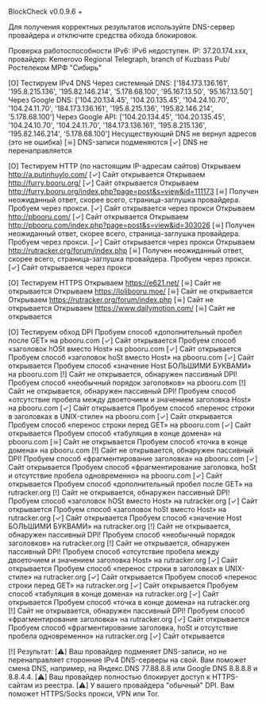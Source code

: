 

BlockCheck v0.0.9.6
+

Для получения корректных результатов используйте DNS-сервер провайдера и отключите средства обхода блокировок.


Проверка работоспособности IPv6: IPv6 недоступен.
IP: 37.20.174.xxx, провайдер: Kemerovo Regional Telegraph, branch of Kuzbass Pub/ Ростелеком МРФ "Сибирь"


[O] Тестируем IPv4 DNS
	Через системный DNS:	 ['184.173.136.161', '195.8.215.136', '195.82.146.214', '5.178.68.100', '95.167.13.50', '95.167.13.50']
	Через Google DNS:	 ['104.20.134.45', '104.20.135.45', '104.24.10.70', '104.24.11.70', '184.173.136.161', '195.8.215.136', '195.82.146.214', '5.178.68.100']
	Через Google API:	 ['104.20.134.45', '104.20.135.45', '104.24.10.70', '104.24.11.70', '184.173.136.161', '195.8.215.136', '195.82.146.214', '5.178.68.100']
	Несуществующий DNS не вернул адресов (это не ошибка)
[☠] DNS-записи подменяются
[✓] DNS не перенаправляется

[O] Тестируем HTTP (по настоящим IP-адресам сайтов)
	Открываем  http://a.putinhuylo.com/
[✓] Сайт открывается
	Открываем  http://furry.booru.org/
[✓] Сайт открывается
	Открываем  http://furry.booru.org/index.php?page=post&s=view&id=111173
[☠] Получен неожиданный ответ, скорее всего, страница-заглушка провайдера. Пробуем через прокси.
[✓] Сайт открывается через прокси
	Открываем  http://pbooru.com/
[✓] Сайт открывается
	Открываем  http://pbooru.com/index.php?page=post&s=view&id=303026
[☠] Получен неожиданный ответ, скорее всего, страница-заглушка провайдера. Пробуем через прокси.
[✓] Сайт открывается через прокси
	Открываем  http://rutracker.org/forum/index.php
[☠] Получен неожиданный ответ, скорее всего, страница-заглушка провайдера. Пробуем через прокси.
[✓] Сайт открывается через прокси

[O] Тестируем HTTPS
	Открываем  https://e621.net/
[☠] Сайт не открывается
	Открываем  https://lolibooru.moe/
[☠] Сайт не открывается
	Открываем  https://rutracker.org/forum/index.php
[☠] Сайт не открывается
	Открываем  https://www.dailymotion.com/
[☠] Сайт не открывается

[O] Тестируем обход DPI
	Пробуем способ «дополнительный пробел после GET» на pbooru.com
[✓] Сайт открывается
	Пробуем способ «заголовок hOSt вместо Host» на pbooru.com
[✓] Сайт открывается
	Пробуем способ «заголовок hoSt вместо Host» на pbooru.com
[✓] Сайт открывается
	Пробуем способ «значение Host БОЛЬШИМИ БУКВАМИ» на pbooru.com
[!] Сайт не открывается, обнаружен пассивный DPI!
	Пробуем способ «необычный порядок заголовков» на pbooru.com
[!] Сайт не открывается, обнаружен пассивный DPI!
	Пробуем способ «отсутствие пробела между двоеточием и значением заголовка Host» на pbooru.com
[✓] Сайт открывается
	Пробуем способ «перенос строки в заголовках в UNIX-стиле» на pbooru.com
[✓] Сайт открывается
	Пробуем способ «перенос строки перед GET» на pbooru.com
[✓] Сайт открывается
	Пробуем способ «табуляция в конце домена» на pbooru.com
[☠] Сайт не открывается
	Пробуем способ «точка в конце домена» на pbooru.com
[!] Сайт не открывается, обнаружен пассивный DPI!
	Пробуем способ «фрагментирование заголовка» на pbooru.com
[✓] Сайт открывается
	Пробуем способ «фрагментирование заголовка, hoSt и отсутствие пробела одновременно» на pbooru.com
[✓] Сайт открывается
	Пробуем способ «дополнительный пробел после GET» на rutracker.org
[!] Сайт не открывается, обнаружен пассивный DPI!
	Пробуем способ «заголовок hOSt вместо Host» на rutracker.org
[✓] Сайт открывается
	Пробуем способ «заголовок hoSt вместо Host» на rutracker.org
[✓] Сайт открывается
	Пробуем способ «значение Host БОЛЬШИМИ БУКВАМИ» на rutracker.org
[!] Сайт не открывается, обнаружен пассивный DPI!
	Пробуем способ «необычный порядок заголовков» на rutracker.org
[!] Сайт не открывается, обнаружен пассивный DPI!
	Пробуем способ «отсутствие пробела между двоеточием и значением заголовка Host» на rutracker.org
[✓] Сайт открывается
	Пробуем способ «перенос строки в заголовках в UNIX-стиле» на rutracker.org
[✓] Сайт открывается
	Пробуем способ «перенос строки перед GET» на rutracker.org
[✓] Сайт открывается
	Пробуем способ «табуляция в конце домена» на rutracker.org
[✓] Сайт открывается
	Пробуем способ «точка в конце домена» на rutracker.org
[!] Сайт не открывается, обнаружен пассивный DPI!
	Пробуем способ «фрагментирование заголовка» на rutracker.org
[✓] Сайт открывается
	Пробуем способ «фрагментирование заголовка, hoSt и отсутствие пробела одновременно» на rutracker.org
[✓] Сайт открывается

[!] Результат:
[⚠] Ваш провайдер подменяет DNS-записи, но не перенаправляет сторонние IPv4 DNS-серверы на свой.
 Вам поможет смена DNS, например, на Яндекс.DNS 77.88.8.8 или Google DNS 8.8.8.8 и 8.8.4.4.
[⚠] Ваш провайдер полностью блокирует доступ к HTTPS-сайтам из реестра.
[⚠] У вашего провайдера "обычный" DPI. Вам поможет HTTPS/Socks прокси, VPN или Tor.
